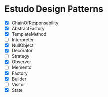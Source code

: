 # Estudo Design Patterns

- [x] ChainOfResponsability
- [x] AbstractFactory
- [x] TemplateMethod
- [ ] Interpreter
- [x] NullObject
- [x] Decorator
- [ ] Strategy
- [x] Observer
- [ ] Memento
- [x] Factory
- [x] Builder
- [ ] Visitor
- [x] State
